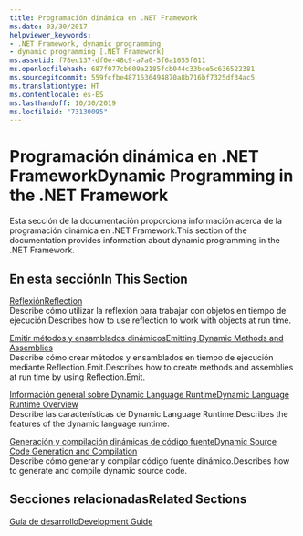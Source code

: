 ```yaml
---
title: Programación dinámica en .NET Framework
ms.date: 03/30/2017
helpviewer_keywords:
- .NET Framework, dynamic programming
- dynamic programming [.NET Framework]
ms.assetid: f78ec137-df0e-48c9-a7a0-5f6a1055f011
ms.openlocfilehash: 687f077cb609a2185fcb044c33bce5c636522381
ms.sourcegitcommit: 559fcfbe4871636494870a8b716bf7325df34ac5
ms.translationtype: HT
ms.contentlocale: es-ES
ms.lasthandoff: 10/30/2019
ms.locfileid: "73130095"
---
```

# <a name="dynamic-programming-in-the-net-framework"></a><span data-ttu-id="3f5b2-102">Programación dinámica en .NET Framework</span><span class="sxs-lookup"><span data-stu-id="3f5b2-102">Dynamic Programming in the .NET Framework</span></span>
<span data-ttu-id="3f5b2-103">Esta sección de la documentación proporciona información acerca de la programación dinámica en .NET Framework.</span><span class="sxs-lookup"><span data-stu-id="3f5b2-103">This section of the documentation provides information about dynamic programming in the .NET Framework.</span></span>  
  
## <a name="in-this-section"></a><span data-ttu-id="3f5b2-104">En esta sección</span><span class="sxs-lookup"><span data-stu-id="3f5b2-104">In This Section</span></span>  
 [<span data-ttu-id="3f5b2-105">Reflexión</span><span class="sxs-lookup"><span data-stu-id="3f5b2-105">Reflection</span></span>](reflection.md)  
 <span data-ttu-id="3f5b2-106">Describe cómo utilizar la reflexión para trabajar con objetos en tiempo de ejecución.</span><span class="sxs-lookup"><span data-stu-id="3f5b2-106">Describes how to use reflection to work with objects at run time.</span></span>  
  
 [<span data-ttu-id="3f5b2-107">Emitir métodos y ensamblados dinámicos</span><span class="sxs-lookup"><span data-stu-id="3f5b2-107">Emitting Dynamic Methods and Assemblies</span></span>](emitting-dynamic-methods-and-assemblies.md)  
 <span data-ttu-id="3f5b2-108">Describe cómo crear métodos y ensamblados en tiempo de ejecución mediante Reflection.Emit.</span><span class="sxs-lookup"><span data-stu-id="3f5b2-108">Describes how to create methods and assemblies at run time by using Reflection.Emit.</span></span>  
  
 [<span data-ttu-id="3f5b2-109">Información general sobre Dynamic Language Runtime</span><span class="sxs-lookup"><span data-stu-id="3f5b2-109">Dynamic Language Runtime Overview</span></span>](dynamic-language-runtime-overview.md)  
 <span data-ttu-id="3f5b2-110">Describe las características de Dynamic Language Runtime.</span><span class="sxs-lookup"><span data-stu-id="3f5b2-110">Describes the features of the dynamic language runtime.</span></span>  
  
 [<span data-ttu-id="3f5b2-111">Generación y compilación dinámicas de código fuente</span><span class="sxs-lookup"><span data-stu-id="3f5b2-111">Dynamic Source Code Generation and Compilation</span></span>](dynamic-source-code-generation-and-compilation.md)  
 <span data-ttu-id="3f5b2-112">Describe cómo generar y compilar código fuente dinámico.</span><span class="sxs-lookup"><span data-stu-id="3f5b2-112">Describes how to generate and compile dynamic source code.</span></span>  
  
## <a name="related-sections"></a><span data-ttu-id="3f5b2-113">Secciones relacionadas</span><span class="sxs-lookup"><span data-stu-id="3f5b2-113">Related Sections</span></span>  
 [<span data-ttu-id="3f5b2-114">Guía de desarrollo</span><span class="sxs-lookup"><span data-stu-id="3f5b2-114">Development Guide</span></span>](../development-guide.md)  
